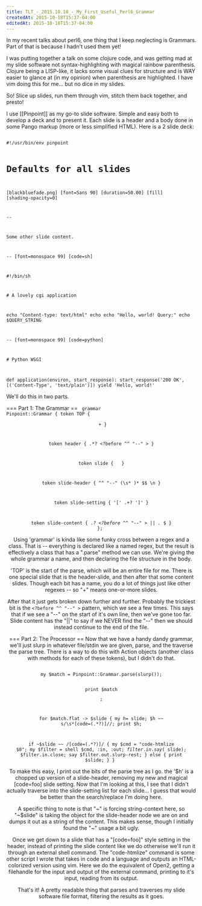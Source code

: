 ```yaml
---
title: TLT_-_2015.10.18_-_My_First_Useful_Perl6_Grammar
createdAt: 2015-10-18T15:37-04:00
editedAt: 2015-10-18T15:37-04:00
---
```


In my recent talks about perl6, one thing that I keep neglecting is Grammars. Part of that is because I hadn't used them yet!

I was putting together a talk on some clojure code, and was getting mad at my slide software not syntax-highlighting with magical rainbow parenthesis. Clojure being a LISP-like, it lacks some visual clues for structure and is WAY easier to glance at (in my opinion) when parenthesis are highlighted. I have vim doing this for me... but no dice in my slides.

So! Slice up slides, run them through vim, stitch them back together, and presto!

I use [[Pinpoint]] as my go-to slide software. Simple and easy both to develop a deck and to present it. Each slide is a header and a body done in some Pango markup (more or less simplified HTML). Here is a 2 slide deck:

<code>
#!/usr/bin/env pinpoint

# Defaults for all slides
[blackbluefade.png]
[font=Sans 90]
[duration=50.00]
[fill]
[shading-opacity=0]

--

Some other slide content.

-- [font=monospace 99] [code=sh]

\#!/bin/sh

\# A lovely cgi application

echo "Content-type: text/html"
echo
echo "Hello, world! Query:"
echo $QUERY_STRING

-- [font=monospace 99] [code=python]

\# Python WSGI

def application(environ, start_response):
    start_response('200 OK', [('Content-Type', 'text/plain')])
    yield 'Hello, world!'
</code>

We'll do this in two parts.

=== Part 1: The Grammar ==
<code class="perl6">
grammar Pinpoint::Grammar {
  token TOP {
    <header>
    <slide>+
  }

  token header { .*? <?before ^^ "--" > }

  token slide {
    <slide-header>
    <slide-content>
  }

  token slide-header { ^^ "--" (\s* <slide-setting>)* $$ \n }

  token slide-setting { '[' .+? ']' }

  token slide-content { .*? <?before ^^ "--" > || .* $ }
};
</code>

Using 'grammar' is kinda like some funky cross between a regex and a class. That is -- everything is declared like a named regex, but the result is effectively a class that has a ".parse" method we can use. We're giving the whole grammar a name, and then declaring the file structure in the body.

'TOP' is the start of the parse, which will be an entire file for me. There is one special slide that is the header-slide, and then after that some content slides. Though each bit has a name, you do a lot of things just like other regexes -- so "<slide>+" means one-or-more slides.

After that it just gets broken down further and further. Probably the trickiest bit is the <code><?before ^^ "--" ></code> pattern, which we see a few times. This says that if we see a "--" on the start of it's own line, then we've gone too far. Slide content has the "||" to say if we NEVER find the "--" then we should instead continue to the end of the file.

=== Part 2: The Processor ==
Now that we have a handy dandy grammar, we'll just slurp in whatever file/stdin we are given, parse, and the traverse the parse tree. There is a way to do this with Action objects (another class with methods for each of these tokens), but I didn't do that.

<code class="perl6">
my $match = Pinpoint::Grammar.parse(slurp());

print $match<header>;

for $match<slide>.flat -> $slide {
  my $h = ~$slide<slide-header>;
  $h ~~ s/\s*\[code\=(.*?)\]//;
  print $h;

  if ~$slide<slide-header> ~~ /\[code\=(.*?)\]/ {
    my $cmd = "code-htmlize $0";
    my $filter = shell $cmd, :in, :out;
    $filter.in.say(~$slide<slide-content>);
    $filter.in.close;
    say $filter.out.slurp-rest;
  } else {
    print $slide<slide-content>;
  }
}
</code>

To make this easy, I print out the bits of the parse tree as I go.  the '$h' is a chopped up version of a slide-header, removing my new and magical [code=foo] slide setting. Now that I'm looking at this, I see that I didn't actually traverse into the slide-setting list for each slide... I guess that would be better than the search/replace I'm doing here.

A specific thing to note is that "~" is forcing string-context here, so "~$slide<slide-header>" is taking the object for the slide-header node we are on and dumps it out as a string of the content. This makes sense, though I initially found the "~" usage a bit ugly.

Once we get down to a slide that has a "[code=foo]" style setting in the header, instead of printing the slide content like we do otherwise we'll run it through an external shell command. The "code-htmlize" command is some other script I wrote that takes in code and a language and outputs an HTML-colorized version using vim. Here we do the equivalent of Open2, getting a filehandle for the input and output of the external command, printing to it's input, reading from its output.

That's it! A pretty readable thing that parses and traverses my slide software file format, filtering the results as it goes.


